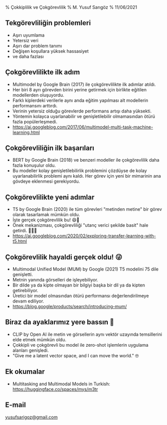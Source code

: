 % Çokkiplilik ve Çokgörevlilik
% M. Yusuf Sarıgöz
% 11/06/2021


## Tekgörevliliğin problemleri
- Aşırı uyumlama
- Yetersiz veri
- Aşırı dar problem tanımı
- Değişen koşullara yüksek hassasiyet
- ve daha fazlası

## Çokgörevlilikte ilk adım
- Multimodel by Google Brain (2017) ile çokgörevlilikte ilk adımlar atıldı.
- Her biri 8 ayrı görevden birini yerine getirmek için birlikte eğitilen modellerden oluşuyordu.
- Farklı kiplerdeki verilerle aynı anda eğitim yapılması alt modellerin performansını arttırdı.
- Verinin yetersiz olduğu görevlerde performans artışı daha yüksekti.
- Yöntemin kolayca uyarlanabilir ve genişletilebilir olmamasından ötürü fazla popülerleşmedi.
- https://ai.googleblog.com/2017/06/multimodel-multi-task-machine-learning.html

## Çokgörevliliğin ilk başarıları
- BERT by Google Brain (2018) ve benzeri modeller ile çokgörevlilik daha fazla konuşulur oldu.
- Bu modeller kolay genişletilebilirlik problemini çözdüyse de kolay uyarlanabilirlik problemi aynı kaldı.
 Her görev için yeni bir mimarinin ana gövdeye eklenmesi gerekiyordu.

## Çokgörevlilikte yeni adımlar
- T5 by Google Brain (2020) ile tüm görevleri "metinden metine" bir görev olarak tasarlamak mümkün oldu.
- İşte gerçek çokgörevlilik bu! 😄🥳
- Önek mekanizması, çokgörevliliği "utanç verici şekilde basit" hale getirdi. 🤠🇺🇸
- https://ai.googleblog.com/2020/02/exploring-transfer-learning-with-t5.html

## Çokgörevlilik hayaldi gerçek oldu! 😜
- Multimodal Unified Model (MUM) by Google (2021) T5 modelini 75 dile genişletti.
- Metnin yanında görselleri de işleyebiliyor.
- Bir dilde ya da kipte olmayan bir bilgiyi başka bir dil ya da kipten getirebiliyor.
- Üretici bir model olmasından ötürü performansı değerlendirilmeye devam ediliyor.
- https://blog.google/products/search/introducing-mum/

## Biraz da ayaklarımız yere bassın 🙏
- CLIP by Open AI ile metin ve görsellerin aynı vektör uzayında temsillerini elde etmek mümkün oldu.
- Çokkipli ve çokgörevli bu model ile zero-shot işlemlerin uygulama alanları genişledi.
- "Give me a latent vector space, and I can move the world." 🤓

## Ek okumalar
- Multitasking and Multimodal Models in Turkish: https://huggingface.co/spaces/mys/m3tr

## E-mail
yusufsarigoz@gmail.com
